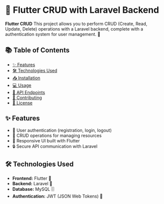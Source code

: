 # 🚀 Flutter CRUD with Laravel Backend

 **Flutter CRUD**  This project allows you to perform CRUD (Create, Read, Update, Delete) operations with a Laravel backend, complete with a authentication system for user management. 🌟

## 📚 Table of Contents

- [✨ Features](#features)
- [🛠️ Technologies Used](#technologies-used)
- [📥 Installation](#installation)
- [💻 Usage](#usage)
- [🔗 API Endpoints](#api-endpoints)
- [🤝 Contributing](#contributing)
- [📜 License](#license)

## ✨ Features

- 🔐 User authentication (registration, login, logout)
- 📝 CRUD operations for managing resources
- 📱 Responsive UI built with Flutter
- 🔒 Secure API communication with Laravel

## 🛠️ Technologies Used

- **Frontend:** Flutter 🦋
- **Backend:** Laravel 🐘
- **Database:** MySQL 🗄️
- **Authentication:** JWT (JSON Web Tokens) 🔑
